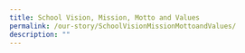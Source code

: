 ```yaml
---
title: School Vision, Mission, Motto and Values
permalink: /our-story/SchoolVisionMissionMottoandValues/
description: ""
---
```

